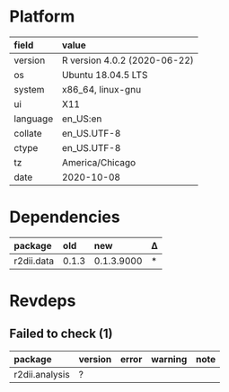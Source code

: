 # Platform

|field    |value                        |
|:--------|:----------------------------|
|version  |R version 4.0.2 (2020-06-22) |
|os       |Ubuntu 18.04.5 LTS           |
|system   |x86_64, linux-gnu            |
|ui       |X11                          |
|language |en_US:en                     |
|collate  |en_US.UTF-8                  |
|ctype    |en_US.UTF-8                  |
|tz       |America/Chicago              |
|date     |2020-10-08                   |

# Dependencies

|package    |old   |new        |Δ  |
|:----------|:-----|:----------|:--|
|r2dii.data |0.1.3 |0.1.3.9000 |*  |

# Revdeps

## Failed to check (1)

|package        |version |error |warning |note |
|:--------------|:-------|:-----|:-------|:----|
|r2dii.analysis |?       |      |        |     |

